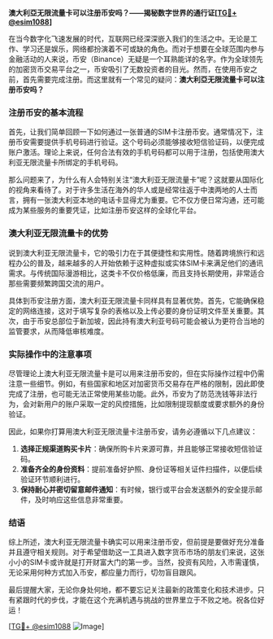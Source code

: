 **澳大利亞无限流量卡可以注册币安吗？——揭秘数字世界的通行证[[TG💪+ @esim1088](https://t.me/s/esim1088)]**

在当今数字化飞速发展的时代，互联网已经深深嵌入我们的生活之中。无论是工作、学习还是娱乐，网络都扮演着不可或缺的角色。而对于想要在全球范围内参与金融活动的人来说，币安（Binance）无疑是一个耳熟能详的名字。作为全球领先的加密货币交易平台之一，币安吸引了无数投资者的目光。然而，在使用币安之前，首先需要完成注册。而这里就有一个常见的疑问：**澳大利亞无限流量卡可以注册币安吗？**

### 注册币安的基本流程

首先，让我们简单回顾一下如何通过一张普通的SIM卡注册币安。通常情况下，注册币安需要提供手机号码进行验证。这个号码必须能够接收短信验证码，以便完成账户激活。理论上来说，任何合法有效的手机号码都可以用于注册，包括使用澳大利亚无限流量卡所绑定的手机号码。

那么问题来了，为什么有人会特别关注“澳大利亚无限流量卡”呢？这就要从国际化的视角来看待了。对于许多生活在海外的华人或是经常往返于中澳两地的人士而言，拥有一张澳大利亚本地的电话卡显得尤为重要。它不仅方便日常沟通，还可能成为某些服务的重要凭证，比如注册币安这样的全球化平台。

### 澳大利亚无限流量卡的优势

说到澳大利亚无限流量卡，它的吸引力在于其便捷性和实用性。随着跨境旅行和远程办公的普及，越来越多的人开始依赖于这种虚拟或实体SIM卡来满足他们的通讯需求。与传统国际漫游相比，这类卡不仅价格低廉，而且支持长期使用，非常适合那些需要频繁跨国交流的用户。

具体到币安注册方面，澳大利亚无限流量卡同样具有显著优势。首先，它能确保稳定的网络连接，这对于填写复杂的表格以及上传必要的身份证明文件至关重要。其次，由于币安总部位于新加坡，因此持有澳大利亚号码可能会被认为更符合当地的监管要求，从而降低审核难度。

### 实际操作中的注意事项

尽管理论上澳大利亚无限流量卡是可以用来注册币安的，但在实际操作过程中仍需注意一些细节。例如，有些国家和地区对加密货币交易存在严格的限制，因此即使完成了注册，也可能无法正常使用某些功能。此外，币安为了防范洗钱等非法行为，会对新用户的账户采取一定的风控措施，比如限制提现额度或要求额外的身份验证。

因此，如果你打算用澳大利亚无限流量卡注册币安，请务必遵循以下几点建议：

1. **选择正规渠道购买卡片**：确保所购卡片来源可靠，并且能够正常接收短信验证码。
2. **准备齐全的身份资料**：提前准备好护照、身份证等相关证件扫描件，以便后续验证环节顺利进行。
3. **保持耐心并密切留意邮件通知**：有时候，银行或平台会发送额外的安全提示邮件，及时响应这些信息非常重要。

### 结语

综上所述，澳大利亚无限流量卡确实可以用来注册币安，但前提是要做好充分准备并且遵守相关规则。对于希望借助这一工具进入数字货币市场的朋友们来说，这张小小的SIM卡或许就是打开财富大门的第一步。当然，投资有风险，入市需谨慎，无论采用何种方式加入币安，都应量力而行，切勿盲目跟风。

最后提醒大家，无论你身处何地，都不要忘记关注最新的政策变化和技术进步。只有紧跟时代的步伐，才能在这个充满机遇与挑战的世界里立于不败之地。祝各位好运！

[[TG💪+ @esim1088](https://t.me/s/esim1088) ![Image](https://i.postimg.cc/4NQfJmqS/Snipaste-2025-05-13-00-14-12.png)]